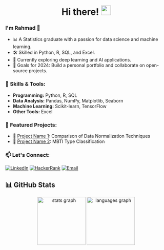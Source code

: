 <h1 align="center">Hi there! <img src="https://raw.githubusercontent.com/iampavangandhi/iampavangandhi/master/gifs/Hi.gif" width="30px">
</h1>

### I'm Rahmad 🚀
- 📊 A Statistics graduate with a passion for data science and machine learning.
- 🛠️ Skilled in Python, R, SQL, and Excel.
- 🌱 Currently exploring deep learning and AI applications.
- 🎯 Goals for 2024: Build a personal portfolio and collaborate on open-source projects.

### 🌟 Skills & Tools:
- **Programming:** Python, R, SQL
- **Data Analysis:** Pandas, NumPy, Matplotlib, Seaborn
- **Machine Learning:** Scikit-learn, TensorFlow
- **Other Tools:** Excel

### 📌 Featured Projects:
- 🔗 [Project Name 1](https://github.com/rmdlaska11/Comparation-of-Data-Normalization-Techniques): Comparison of Data Normalization Techniques
- 🔗 [Project Name 2](https://github.com/rmdlaska11/FirstStep-Model): MBTI Type Classification

### 📫 Let's Connect:
[![LinkedIn](https://img.shields.io/badge/LinkedIn-blue?logo=linkedin&style=flat)](https://linkedin.com/in/rmdlaska11)
[![HackerRank](https://img.shields.io/badge/-HackerRank-2EC866?logo=hackerrank&logoColor=white&style=flat)](https://www.hackerrank.com/ramadhanlaska11)
[![Email](https://img.shields.io/badge/Email-red?logo=gmail&style=flat)](mailto:ramadhanlaska11@gmail.com)

<h2 align="left">📊 GitHub Stats</h2>
<div align="center">
  <img src="https://github-readme-stats.vercel.app/api?username=rmdlaska11&theme=city_light&hide_title=false&hide_rank=false&show_icons=true&include_all_commits=true&count_private=true&disable_animations=false&theme=dracula&locale=en&hide_border=false&order=1" height="150" alt="stats graph"  />
  <img src="https://github-readme-stats.vercel.app/api/top-langs?username=rmdlaska11&theme=city_light&locale=en&hide_title=false&layout=compact&card_width=320&langs_count=5&theme=dracula&hide_border=false&order=2" height="150" alt="languages graph"  />
</div>
